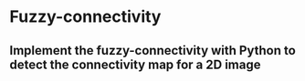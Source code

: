 # Fuzzy-connectivity
## Implement the fuzzy-connectivity with Python to detect the connectivity map for a 2D image